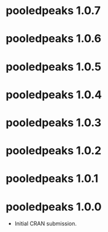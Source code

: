 # pooledpeaks 1.0.7

# pooledpeaks 1.0.6

# pooledpeaks 1.0.5

# pooledpeaks 1.0.4

# pooledpeaks 1.0.3

# pooledpeaks 1.0.2

# pooledpeaks 1.0.1

# pooledpeaks 1.0.0

* Initial CRAN submission.
